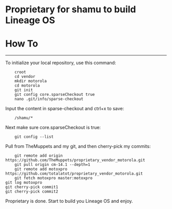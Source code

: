# Proprietary for shamu to build Lineage OS #

# How To
---------------

To initialize your local repository, use this command:

        croot
        cd vendor
        mkdir motorola
        cd motorola
        git init
        git config core.sparseCheckout true
        nano .git/info/sparse-checkout

Input the content in sparse-checkout and ctrl+x to save:

        /shamu/*

Next make sure core.sparseCheckout is true:

        git config --list

Pull from TheMuppets and my git, and then cherry-pick my commits:

        git remote add origin https://github.com/TheMuppets/proprietary_vendor_motorola.git
        git pull origin cm-14.1 --depth=1
        git remote add motoxpro https://github.com/totalatot/proprietary_vendor_motorola.git
        git fetch motoxpro master:motoxpro
	git log motoxpro
	git cherry-pick commit1
	git cherry-pick commit2

Proprietary is done. Start to build you Lineage OS and enjoy.
